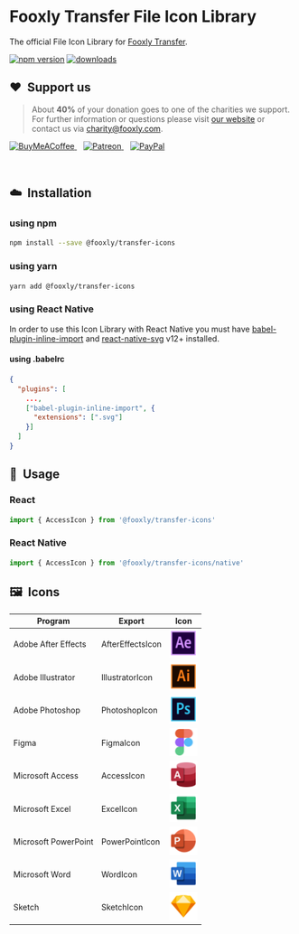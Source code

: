 <!-- markdownlint-disable MD033 -->
# Fooxly Transfer File Icon Library

The official File Icon Library for [Fooxly Transfer].

[![npm version](https://img.shields.io/npm/v/@fooxly/transfer-icons.svg?style=flat)](https://www.npmjs.com/package/@fooxly/transfer-icons)
[![downloads](https://img.shields.io/npm/dt/@fooxly/transfer-icons.svg)](https://www.npmjs.com/package/@fooxly/transfer-icons)

## ❤&nbsp; Support us

> About **40%** of your donation goes to one of the charities we support. For further information or questions please visit [our website](https://www.fooxly.com/charity) or contact us via [charity@fooxly.com](mailto:charity@fooxly.com).

<p>
  <a title="BuyMeACoffee" href="https://www.buymeacoffee.com/fooxly">
    <img src="https://assets.fooxly.com/third_party/buymeacoffee.png" alt="BuyMeACoffee" width="180" height="43" />
  </a>&nbsp;&nbsp;
  <a title="Patreon" href="https://www.patreon.com/fooxly">
    <img src="https://assets.fooxly.com/third_party/patreon.png" alt="Patreon" width="180" height="43" />
  </a>&nbsp;&nbsp;
  <a title="PayPal" href="https://www.paypal.com/cgi-bin/webscr?cmd=_s-xclick&hosted_button_id=3GEYSYZFXV9GE">
    <img src="https://assets.fooxly.com/third_party/paypal.png" alt="PayPal" width="180" height="43" />
  </a>
</p>

<br/>

## :cloud:&nbsp; Installation

### using npm

```sh
npm install --save @fooxly/transfer-icons
```

### using yarn

```sh
yarn add @fooxly/transfer-icons
```

### using React Native

In order to use this Icon Library with React Native you must have [babel-plugin-inline-import](https://www.npmjs.com/package/babel-plugin-inline-import) and [react-native-svg](https://www.npmjs.com/package/react-native-svg) v12+ installed.

#### using .babelrc

```json
{
  "plugins": [
    ...,
    ["babel-plugin-inline-import", {
      "extensions": [".svg"]
    }]
  ]
}
```

## :triangular_ruler:&nbsp; Usage

### React

```js
import { AccessIcon } from '@fooxly/transfer-icons'
```

### React Native

```js
import { AccessIcon } from '@fooxly/transfer-icons/native'
```

## :framed_picture:&nbsp; Icons

| Program | Export | Icon |
| ------- | ------ | ---- |
| Adobe After Effects   | AfterEffectsIcon  | <img width="50" height="50" style="background:transparent;" src='./icons/aftereffects.svg'> |
| Adobe Illustrator     | IllustratorIcon   | <img width="50" height="50" style="background:transparent;" src='./icons/illustrator.svg'> |
| Adobe Photoshop       | PhotoshopIcon     | <img width="50" height="50" style="background:transparent;" src='./icons/photoshop.svg'> |
| Figma                 | FigmaIcon         | <img width="50" height="50" style="background:transparent;" src='./icons/figma.svg'> |
| Microsoft Access      | AccessIcon        | <img width="50" height="50" style="background:transparent;" src='./icons/access.svg'> |
| Microsoft Excel       | ExcelIcon         | <img width="50" height="50" style="background:transparent;" src='./icons/excel.svg'> |
| Microsoft PowerPoint  | PowerPointIcon    | <img width="50" height="50" style="background:transparent;" src='./icons/powerpoint.svg'> |
| Microsoft Word        | WordIcon          | <img width="50" height="50" style="background:transparent;" src='./icons/word.svg'> |
| Sketch                | SketchIcon        | <img width="50" height="50" style="background:transparent;" src='./icons/sketch.svg'> |

[Fooxly Transfer]: https://transfer.fooxly.com
